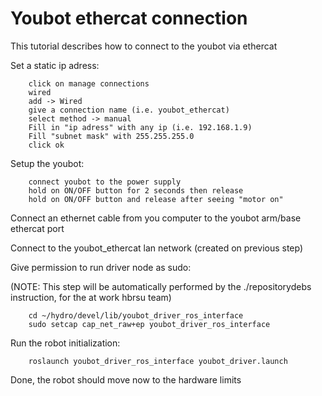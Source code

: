 Youbot ethercat connection
==========================

This tutorial describes how to connect to the youbot via ethercat

Set a static ip adress:

		click on manage connections
		wired
		add -> Wired
		give a connection name (i.e. youbot_ethercat)
		select method -> manual
		Fill in "ip adress" with any ip (i.e. 192.168.1.9)
		Fill "subnet mask" with 255.255.255.0
		click ok
		
Setup the youbot:

		connect youbot to the power supply
		hold on ON/OFF button for 2 seconds then release
		hold on ON/OFF button and release after seeing "motor on"
		
Connect an ethernet cable from you computer to the youbot arm/base ethercat port

Connect to the youbot_ethercat lan network (created on previous step)

Give permission to run driver node as sudo: 

(NOTE: This step will be automatically performed by the ./repositorydebs instruction, for the at work hbrsu team)

		cd ~/hydro/devel/lib/youbot_driver_ros_interface
		sudo setcap cap_net_raw+ep youbot_driver_ros_interface

Run the robot initialization:

		roslaunch youbot_driver_ros_interface youbot_driver.launch

Done, the robot should move now to the hardware limits
